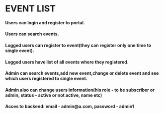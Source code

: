 # EVENT LIST

<h4>Users can login and register to portal.</h4>
<h4>Users can search events.</h4>
<h4>Logged users can register to event(they can register only one time to single event).</h4>
<h4>Logged users have list of all events where they registered.</h4>
<h4>Admin can search events,add new event,change or delete event and see which users registered to single event.</h4>
<h4>Admin also can change users information(his role - to be subscriber or admin, status - active or not active, name etc)</h4>
<h4><strong>Acces to backend: email - admin@a.com, password - admin1</strong></h4>
